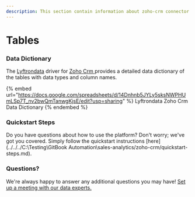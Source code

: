 ```yaml
---
description: This section contain information about zoho-crm connector tables information
---
```


# Tables

### Data Dictionary

The [Lyftrondata](https://www.lyftrondata.com/) driver for [Zoho Crm](https://www.lyftrondata.com/integration/sales-analytics/zohocrm//)[ ](https://www.lyftrondata.com/integration/zoho-crm/)provides a detailed data dictionary of the tables with data types and column names.

{% embed url="https://docs.google.com/spreadsheets/d/14Dnhnb5JYLy5sksNWPHUmLSp7T_nv2bwQmTanwgKjsE/edit?usp=sharing" %}
Lyftrondata Zoho Crm Data Dictionary
{% endembed %}

### Quickstart Steps

Do you have questions about how to use the platform? Don't worry; we've got you covered. Simply follow the quickstart instructions [here](../../../C:\Testing\GitBook Automation\sales-analytics/zoho-crm/quickstart-steps.md).

### Questions? <a href="#questions" id="questions"></a>

We're always happy to answer any additional questions you may have! [Set up a meeting with our data experts.](https://www.lyftrondata.com/book-a-meeting/)

